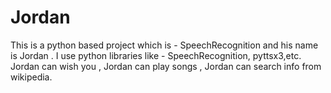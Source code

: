 # Jordan
This  is a python based project which is - SpeechRecognition and his name is Jordan . I use python libraries like - SpeechRecognition, pyttsx3,etc. Jordan can wish you , Jordan can play songs , Jordan can search info from wikipedia.
